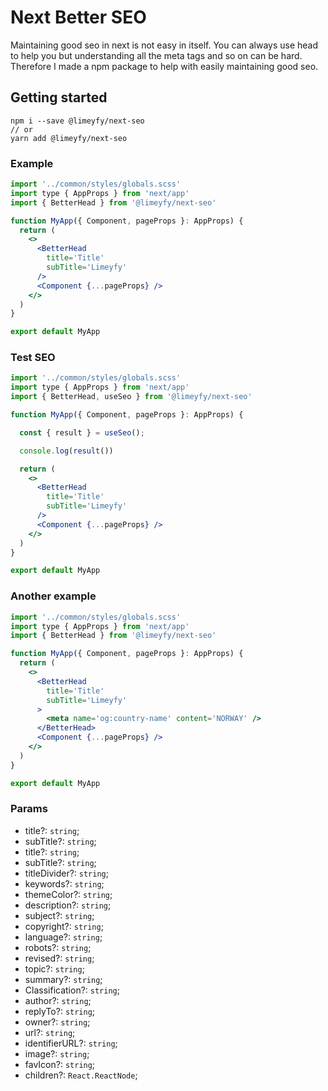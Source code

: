 # Next Better SEO
Maintaining good seo in next is not easy in itself. You can always use head to help you but understanding all the meta tags and so on can be hard. Therefore I made a npm package to help with easily maintaining good seo.

## Getting started

```terminal
npm i --save @limeyfy/next-seo
// or
yarn add @limeyfy/next-seo
```

### Example

```jsx
import '../common/styles/globals.scss'
import type { AppProps } from 'next/app'
import { BetterHead } from '@limeyfy/next-seo'

function MyApp({ Component, pageProps }: AppProps) {
  return (
    <>
      <BetterHead 
        title='Title'
        subTitle='Limeyfy'
      />
      <Component {...pageProps} />
    </>
  )
}

export default MyApp
```

### Test SEO

```jsx
import '../common/styles/globals.scss'
import type { AppProps } from 'next/app'
import { BetterHead, useSeo } from '@limeyfy/next-seo'

function MyApp({ Component, pageProps }: AppProps) {

  const { result } = useSeo();

  console.log(result())

  return (
    <>
      <BetterHead 
        title='Title'
        subTitle='Limeyfy'
      />
      <Component {...pageProps} />
    </>
  )
}

export default MyApp
```

### Another example

```jsx
import '../common/styles/globals.scss'
import type { AppProps } from 'next/app'
import { BetterHead } from '@limeyfy/next-seo'

function MyApp({ Component, pageProps }: AppProps) {
  return (
    <>
      <BetterHead 
        title='Title'
        subTitle='Limeyfy'
      >
        <meta name='og:country-name' content='NORWAY' />
      </BetterHead>
      <Component {...pageProps} />
    </>
  )
}

export default MyApp
```

### Params

- title?: <code>string</code>;
- subTitle?: <code>string</code>;
- title?: <code>string</code>;
- subTitle?: <code>string</code>;
- titleDivider?: <code>string</code>;
- keywords?: <code>string</code>;
- themeColor?: <code>string</code>;
- description?: <code>string</code>;
- subject?: <code>string</code>;
- copyright?: <code>string</code>;
- language?: <code>string</code>;
- robots?: <code>string</code>;
- revised?: <code>string</code>;
- topic?: <code>string</code>;
- summary?: <code>string</code>;
- Classification?: <code>string</code>;
- author?: <code>string</code>;
- replyTo?: <code>string</code>;
- owner?: <code>string</code>;
- url?: <code>string</code>;
- identifierURL?: <code>string</code>;
- image?: <code>string</code>;
- favIcon?: <code>string</code>;
- children?: <code>React.ReactNode</code>;
